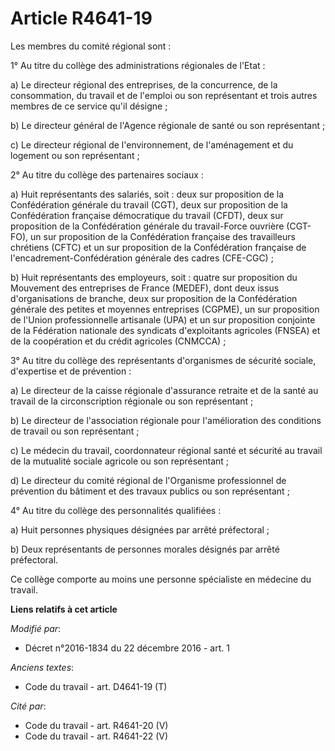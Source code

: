 # Article R4641-19

Les membres du comité régional sont : 

1° Au titre du collège des administrations régionales de l'Etat : 

a) Le directeur régional des entreprises, de la concurrence, de la consommation, du travail et de l'emploi ou son
représentant et trois autres membres de ce service qu'il désigne ; 

b) Le directeur général de l'Agence régionale de santé ou son représentant ; 

c) Le directeur régional de l'environnement, de l'aménagement et du logement ou son représentant ; 

2° Au titre du collège des partenaires sociaux : 

a) Huit représentants des salariés, soit : deux sur proposition de la Confédération générale du travail (CGT), deux sur
proposition de la Confédération française démocratique du travail (CFDT), deux sur proposition de la Confédération générale
du travail-Force ouvrière (CGT-FO), un sur proposition de la Confédération française des travailleurs chrétiens (CFTC) et un
sur proposition de la Confédération française de l'encadrement-Confédération générale des cadres (CFE-CGC) ; 

b) Huit représentants des employeurs, soit : quatre sur proposition du Mouvement des entreprises de France (MEDEF), dont deux
issus d'organisations de branche, deux sur proposition de la Confédération générale des petites et moyennes entreprises
(CGPME), un sur proposition de l'Union professionnelle artisanale (UPA) et un sur proposition conjointe de la Fédération
nationale des syndicats d'exploitants agricoles (FNSEA) et de la coopération et du crédit agricoles (CNMCCA) ; 

3° Au titre du collège des représentants d'organismes de sécurité sociale, d'expertise et de prévention : 

a) Le directeur de la caisse régionale d'assurance retraite et de la santé au travail de la circonscription régionale ou son
représentant ; 

b) Le directeur de l'association régionale pour l'amélioration des conditions de travail ou son représentant ; 

c) Le médecin du travail, coordonnateur régional santé et sécurité au travail de la mutualité sociale agricole ou son
représentant ; 

d) Le directeur du comité régional de l'Organisme professionnel de prévention du bâtiment et des travaux publics ou son
représentant ; 

4° Au titre du collège des personnalités qualifiées : 

a) Huit personnes physiques désignées par arrêté préfectoral ; 

b) Deux représentants de personnes morales désignés par arrêté préfectoral. 

Ce collège comporte au moins une personne spécialiste en médecine du travail.

**Liens relatifs à cet article**

_Modifié par_:

  - Décret n°2016-1834 du 22 décembre 2016 - art. 1

_Anciens textes_:

  - Code du travail - art. D4641-19 (T)

_Cité par_:

  - Code du travail - art. R4641-20 (V)
  - Code du travail - art. R4641-22 (V)
